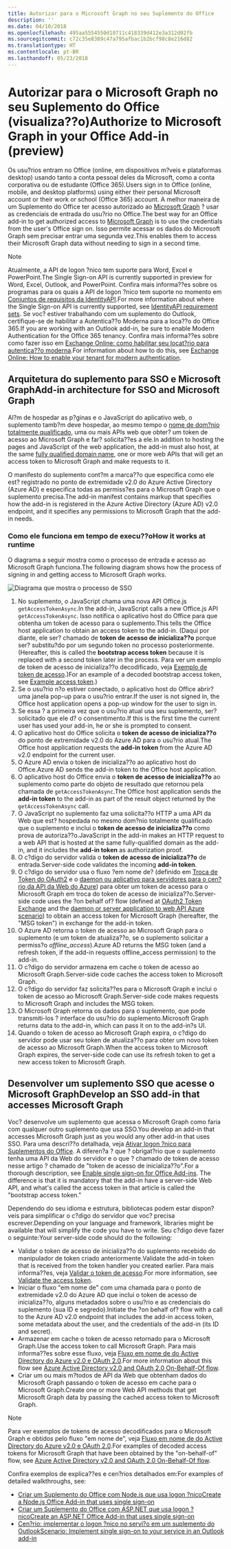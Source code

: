 ```yaml
---
title: Autorizar para o Microsoft Graph no seu Suplemento do Office
description: ''
ms.date: 04/10/2018
ms.openlocfilehash: 495aa5554550d10711c418339d412e3a312d02fb
ms.sourcegitcommit: c72c35e8389c47a795afbac1b2bcf98c8e216d82
ms.translationtype: HT
ms.contentlocale: pt-BR
ms.lasthandoff: 05/23/2018
---
```

# <a name="authorize-to-microsoft-graph-in-your-office-add-in-preview"></a><span data-ttu-id="bda40-102">Autorizar para o Microsoft Graph no seu Suplemento do Office (visualiza??o)</span><span class="sxs-lookup"><span data-stu-id="bda40-102">Authorize to Microsoft Graph in your Office Add-in (preview)</span></span>

<span data-ttu-id="bda40-103">Os usu?rios entram no Office (online, em dispositivos m?veis e plataformas desktop) usando tanto a conta pessoal deles da Microsoft, como a conta corporativa ou de estudante (Office 365).</span><span class="sxs-lookup"><span data-stu-id="bda40-103">Users sign in to Office (online, mobile, and desktop platforms) using either their personal Microsoft account or their work or school (Office 365) account.</span></span> <span data-ttu-id="bda40-104">A melhor maneira de um Suplemento do Office ter acesso autorizado ao [Microsoft Graph](https://developer.microsoft.com/graph/docs) ? usar as credenciais de entrada do usu?rio no Office.</span><span class="sxs-lookup"><span data-stu-id="bda40-104">The best way for an Office add-in to get authorized access to [Microsoft Graph](https://developer.microsoft.com/graph/docs) is to use the credentials from the user's Office sign on.</span></span> <span data-ttu-id="bda40-105">Isso permite acessar os dados do Microsoft Graph sem precisar entrar uma segunda vez.</span><span class="sxs-lookup"><span data-stu-id="bda40-105">This enables them to access their Microsoft Graph data without needing to sign in a second time.</span></span> 

> [!NOTE]
> <span data-ttu-id="bda40-106">Atualmente, a API de logon ?nico tem suporte para Word, Excel e PowerPoint.</span><span class="sxs-lookup"><span data-stu-id="bda40-106">The Single Sign-on API is currently supported in preview for Word, Excel, Outlook, and PowerPoint.</span></span> <span data-ttu-id="bda40-107">Confira mais informa??es sobre os programas para os quais a API de logon ?nico tem suporte no momento em [Conjuntos de requisitos da IdentityAPI](https://dev.office.com/reference/add-ins/requirement-sets/identity-api-requirement-sets).</span><span class="sxs-lookup"><span data-stu-id="bda40-107">For more information about where the Single Sign-on API is currently supported, see [IdentityAPI requirement sets](https://dev.office.com/reference/add-ins/requirement-sets/identity-api-requirement-sets).</span></span>
> <span data-ttu-id="bda40-108">Se voc? estiver trabalhando com um suplemento do Outlook, certifique-se de habilitar a Autentica??o Moderna para a loca??o do Office 365.</span><span class="sxs-lookup"><span data-stu-id="bda40-108">If you are working with an Outlook add-in, be sure to enable Modern Authentication for the Office 365 tenancy.</span></span> <span data-ttu-id="bda40-109">Confira mais informa??es sobre como fazer isso em [Exchange Online: como habilitar seu locat?rio para autentica??o moderna](https://social.technet.microsoft.com/wiki/contents/articles/32711.exchange-online-how-to-enable-your-tenant-for-modern-authentication.aspx).</span><span class="sxs-lookup"><span data-stu-id="bda40-109">For information about how to do this, see [Exchange Online: How to enable your tenant for modern authentication](https://social.technet.microsoft.com/wiki/contents/articles/32711.exchange-online-how-to-enable-your-tenant-for-modern-authentication.aspx).</span></span>

## <a name="add-in-architecture-for-sso-and-microsoft-graph"></a><span data-ttu-id="bda40-110">Arquitetura do suplemento para SSO e Microsoft Graph</span><span class="sxs-lookup"><span data-stu-id="bda40-110">Add-in architecture for SSO and Microsoft Graph</span></span>

<span data-ttu-id="bda40-111">Al?m de hospedar as p?ginas e o JavaScript do aplicativo web, o suplemento tamb?m deve hospedar, ao mesmo tempo o [nome de dom?nio totalmente qualificado](https://msdn.microsoft.com/en-us/library/windows/desktop/ms682135.aspx#_dns_fully_qualified_domain_name_fqdn__gly), uma ou mais APIs web que obter? um token de acesso ao Microsoft Graph e far? solicita??es a ele.</span><span class="sxs-lookup"><span data-stu-id="bda40-111">In addition to hosting the pages and JavaScript of the web application, the add-in must also host, at the same [fully qualified domain name](https://msdn.microsoft.com/en-us/library/windows/desktop/ms682135.aspx#_dns_fully_qualified_domain_name_fqdn__gly), one or more web APIs that will get an access token to Microsoft Graph and make requests to it.</span></span>

<span data-ttu-id="bda40-112">O manifesto do suplemento cont?m a marca??o que especifica como ele est? registrado no ponto de extremidade v2.0 do Azure Active Directory (Azure AD) e especifica todas as permiss?es para o Microsoft Graph que o suplemento precisa.</span><span class="sxs-lookup"><span data-stu-id="bda40-112">The add-in manifest contains markup that specifies how the add-in is registered in the Azure Active Directory (Azure AD) v2.0 endpoint, and it specifies any permissions to Microsoft Graph that the add-in needs.</span></span>

### <a name="how-it-works-at-runtime"></a><span data-ttu-id="bda40-113">Como ele funciona em tempo de execu??o</span><span class="sxs-lookup"><span data-stu-id="bda40-113">How it works at runtime</span></span>

<span data-ttu-id="bda40-114">O diagrama a seguir mostra como o processo de entrada e acesso ao Microsoft Graph funciona.</span><span class="sxs-lookup"><span data-stu-id="bda40-114">The following diagram shows how the process of signing in and getting access to Microsoft Graph works.</span></span>

![Diagrama que mostra o processo de SSO](../images/sso-access-to-microsoft-graph.png)

1. <span data-ttu-id="bda40-116">No suplemento, o JavaScript chama uma nova API Office.js `getAccessTokenAsync`.</span><span class="sxs-lookup"><span data-stu-id="bda40-116">In the add-in, JavaScript calls a new Office.js API `getAccessTokenAsync`.</span></span> <span data-ttu-id="bda40-117">Isso notifica o aplicativo host do Office para que obtenha um token de acesso para o suplemento.</span><span class="sxs-lookup"><span data-stu-id="bda40-117">This tells the Office host application to obtain an access token to the add-in.</span></span> <span data-ttu-id="bda40-118">(Daqui por diante, ele ser? chamado de **token de acesso de inicializa??o** porque ser? substitu?do por um segundo token no processo posteriormente.</span><span class="sxs-lookup"><span data-stu-id="bda40-118">(Hereafter, this is called the **bootstrap access token** because it is replaced with a second token later in the process.</span></span> <span data-ttu-id="bda40-119">Para ver um exemplo de token de acesso de inicializa??o decodificado, veja [Exemplo de token de acesso](sso-in-office-add-ins.md#example-access-token).)</span><span class="sxs-lookup"><span data-stu-id="bda40-119">For an example of a decoded bootstrap access token, see [Example access token](sso-in-office-add-ins.md#example-access-token).)</span></span>
1. <span data-ttu-id="bda40-120">Se o usu?rio n?o estiver conectado, o aplicativo host do Office abrir? uma janela pop-up para o usu?rio entrar.</span><span class="sxs-lookup"><span data-stu-id="bda40-120">If the user is not signed in, the Office host application opens a pop-up window for the user to sign in.</span></span>
1. <span data-ttu-id="bda40-121">Se essa ? a primeira vez que o usu?rio atual usa seu suplemento, ser? solicitado que ele d? o consentimento.</span><span class="sxs-lookup"><span data-stu-id="bda40-121">If this is the first time the current user has used your add-in, he or she is prompted to consent.</span></span>
1. <span data-ttu-id="bda40-122">O aplicativo host do Office solicita o **token de acesso de inicializa??o** do ponto de extremidade v2.0 do Azure AD para o usu?rio atual.</span><span class="sxs-lookup"><span data-stu-id="bda40-122">The Office host application requests the **add-in token** from the Azure AD v2.0 endpoint for the current user.</span></span>
1. <span data-ttu-id="bda40-123">O Azure AD envia o token de inicializa??o ao aplicativo host do Office.</span><span class="sxs-lookup"><span data-stu-id="bda40-123">Azure AD sends the add-in token to the Office host application.</span></span>
1. <span data-ttu-id="bda40-124">O aplicativo host do Office envia o **token de acesso de inicializa??o** ao suplemento como parte do objeto de resultado que retornou pela chamada de `getAccessTokenAsync`.</span><span class="sxs-lookup"><span data-stu-id="bda40-124">The Office host application sends the **add-in token** to the add-in as part of the result object returned by the `getAccessTokenAsync` call.</span></span>
1. <span data-ttu-id="bda40-125">O JavaScript no suplemento faz uma solicita??o HTTP a uma API da Web que est? hospedada no mesmo dom?nio totalmente qualificado que o suplemento e inclui o **token de acesso de inicializa??o** como prova de autoriza??o.</span><span class="sxs-lookup"><span data-stu-id="bda40-125">JavaScript in the add-in makes an HTTP request to a web API that is hosted at the same fully-qualified domain as the add-in, and it includes the **add-in token** as authorization proof.</span></span>  
1. <span data-ttu-id="bda40-126">O c?digo do servidor valida o **token de acesso de inicializa??o** de entrada.</span><span class="sxs-lookup"><span data-stu-id="bda40-126">Server-side code validates the incoming **add-in token**.</span></span>
1. <span data-ttu-id="bda40-127">O c?digo do servidor usa o fluxo ?em nome de? (definido em [Troca de Token do OAuth2](https://tools.ietf.org/html/draft-ietf-oauth-token-exchange-02) e o [daemon ou aplicativo para servidores para o cen?rio da API da Web do Azure](https://docs.microsoft.com/en-us/azure/active-directory/develop/active-directory-authentication-scenarios#daemon-or-server-application-to-web-api)) para obter um token de acesso para o Microsoft Graph em troca do token de acesso de inicializa??o.</span><span class="sxs-lookup"><span data-stu-id="bda40-127">Server-side code uses the ?on behalf of? flow (defined at [OAuth2 Token Exchange](https://tools.ietf.org/html/draft-ietf-oauth-token-exchange-02) and the [daemon or server application to web API Azure scenario](https://docs.microsoft.com/en-us/azure/active-directory/develop/active-directory-authentication-scenarios#daemon-or-server-application-to-web-api)) to obtain an access token for Microsoft Graph (hereafter, the "MSG token") in exchange for the add-in token.</span></span>
1. <span data-ttu-id="bda40-128">O Azure AD retorna o token de acesso ao Microsoft Graph para o suplemento (e um token de atualiza??o, se o suplemento solicitar a permiss?o *offline_access*).</span><span class="sxs-lookup"><span data-stu-id="bda40-128">Azure AD returns the MSG token (and a refresh token, if the add-in requests offline_access permission) to the add-in.</span></span>
1. <span data-ttu-id="bda40-129">O c?digo do servidor armazena em cache o token de acesso ao Microsoft Graph.</span><span class="sxs-lookup"><span data-stu-id="bda40-129">Server-side code caches the access token to Microsoft Graph.</span></span>
1. <span data-ttu-id="bda40-130">O c?digo do servidor faz solicita??es para o Microsoft Graph e inclui o token de acesso ao Microsoft Graph.</span><span class="sxs-lookup"><span data-stu-id="bda40-130">Server-side code makes requests to Microsoft Graph and includes the MSG token.</span></span>
1. <span data-ttu-id="bda40-131">O Microsoft Graph retorna os dados para o suplemento, que pode transmiti-los ? interface do usu?rio do suplemento.</span><span class="sxs-lookup"><span data-stu-id="bda40-131">Microsoft Graph returns data to the add-in, which can pass it on to the add-in?s UI.</span></span>
1. <span data-ttu-id="bda40-132">Quando o token de acesso ao Microsoft Graph expira, o c?digo do servidor pode usar seu token de atualiza??o para obter um novo token de acesso ao Microsoft Graph.</span><span class="sxs-lookup"><span data-stu-id="bda40-132">When the access token to Microsoft Graph expires, the server-side code can use its refresh token to get a new access token to Microsoft Graph.</span></span>

## <a name="develop-an-sso-add-in-that-accesses-microsoft-graph"></a><span data-ttu-id="bda40-133">Desenvolver um suplemento SSO que acesse o Microsoft Graph</span><span class="sxs-lookup"><span data-stu-id="bda40-133">Develop an SSO add-in that accesses Microsoft Graph</span></span>

<span data-ttu-id="bda40-134">Voc? desenvolve um suplemento que acessa o Microsoft Graph como faria com qualquer outro suplemento que usa SSO.</span><span class="sxs-lookup"><span data-stu-id="bda40-134">You develop an add-in that accesses Microsoft Graph just as you would any other add-in that uses SSO.</span></span> <span data-ttu-id="bda40-135">Para uma descri??o detalhada, veja [Ativar logon ?nico para Suplementos do Office](https://docs.microsoft.com/en-us/office/dev/add-ins/develop/sso-in-office-add-ins). A diferen?a ? que ? obrigat?rio que o suplemento tenha uma API da Web do servidor e o que ? chamado de token de acesso nesse artigo ? chamado de "token de acesso de inicializa??o".</span><span class="sxs-lookup"><span data-stu-id="bda40-135">For a thorough description, see [Enable single sign-on for Office Add-ins](https://docs.microsoft.com/en-us/office/dev/add-ins/develop/sso-in-office-add-ins). The difference is that it is mandatory that the add-in have a server-side Web API, and what's called the access token in that article is called the "bootstrap access token."</span></span> 

<span data-ttu-id="bda40-136">Dependendo do seu idioma e estrutura, bibliotecas podem estar dispon?veis para simplificar o c?digo do servidor que voc? precisa escrever.</span><span class="sxs-lookup"><span data-stu-id="bda40-136">Depending on your language and framework, libraries might be available that will simplify the code you have to write.</span></span> <span data-ttu-id="bda40-137">Seu c?digo deve fazer o seguinte:</span><span class="sxs-lookup"><span data-stu-id="bda40-137">Your server-side code should do the following:</span></span>

* <span data-ttu-id="bda40-138">Validar o token de acesso de inicializa??o do suplemento recebido do manipulador de token criado anteriormente.</span><span class="sxs-lookup"><span data-stu-id="bda40-138">Validate the add-in token that is received from the token handler you created earlier.</span></span> <span data-ttu-id="bda40-139">Para mais informa??es, veja [Validar o token de acesso](sso-in-office-add-ins.md#validate-the-access-token).</span><span class="sxs-lookup"><span data-stu-id="bda40-139">For more information, see [Validate the access token](sso-in-office-add-ins.md#validate-the-access-token).</span></span> 
* <span data-ttu-id="bda40-140">Iniciar o fluxo "em nome de" com uma chamada para o ponto de extremidade v2.0 do Azure AD que inclui o token de acesso de inicializa??o, alguns metadados sobre o usu?rio e as credenciais do suplemento (sua ID e segredo).</span><span class="sxs-lookup"><span data-stu-id="bda40-140">Initiate the ?on behalf of? flow with a call to the Azure AD v2.0 endpoint that includes the add-in access token, some metadata about the user, and the credentials of the add-in (its ID and secret).</span></span>
* <span data-ttu-id="bda40-141">Armazenar em cache o token de acesso retornado para o Microsoft Graph.</span><span class="sxs-lookup"><span data-stu-id="bda40-141">Use the access token to call Microsoft Graph.</span></span> <span data-ttu-id="bda40-142">Para mais informa??es sobre esse fluxo, veja [Fluxo em nome de do Active Directory do Azure v2.0 e OAuth 2.0](https://docs.microsoft.com/en-us/azure/active-directory/develop/active-directory-v2-protocols-oauth-on-behalf-of).</span><span class="sxs-lookup"><span data-stu-id="bda40-142">For more information about this flow see [Azure Active Directory v2.0 and OAuth 2.0 On-Behalf-Of flow](https://docs.microsoft.com/en-us/azure/active-directory/develop/active-directory-v2-protocols-oauth-on-behalf-of).</span></span>
* <span data-ttu-id="bda40-143">Criar um ou mais m?todos de API da Web que obtenham dados do Microsoft Graph passando o token de acesso em cache para o Microsoft Graph.</span><span class="sxs-lookup"><span data-stu-id="bda40-143">Create one or more Web API methods that get Microsoft Graph data by passing the cached access token to Microsoft Graph.</span></span>

> [!NOTE]
> <span data-ttu-id="bda40-144">Para ver exemplos de tokens de acesso decodificados para o Microsoft Graph e obtidos pelo fluxo "em nome de", veja [Fluxo em nome de do Active Directory do Azure v2.0 e OAuth 2.0](https://docs.microsoft.com/en-us/azure/active-directory/develop/active-directory-v2-protocols-oauth-on-behalf-of).</span><span class="sxs-lookup"><span data-stu-id="bda40-144">For examples of decoded access tokens for Microsoft Graph that have been obtained by the "on-behalf-of" flow, see [Azure Active Directory v2.0 and OAuth 2.0 On-Behalf-Of flow](https://docs.microsoft.com/en-us/azure/active-directory/develop/active-directory-v2-protocols-oauth-on-behalf-of).</span></span>

<span data-ttu-id="bda40-145">Confira exemplos de explica??es e cen?rios detalhados em:</span><span class="sxs-lookup"><span data-stu-id="bda40-145">For examples of detailed walkthroughs, see:</span></span>

* [<span data-ttu-id="bda40-146">Criar um Suplemento do Office com Node.js que usa logon ?nico</span><span class="sxs-lookup"><span data-stu-id="bda40-146">Create a Node.js Office Add-in that uses single sign-on</span></span>](create-sso-office-add-ins-nodejs.md)
* [<span data-ttu-id="bda40-147">Criar um Suplemento do Office com ASP.NET que usa logon ?nico</span><span class="sxs-lookup"><span data-stu-id="bda40-147">Create an ASP.NET Office Add-in that uses single sign-on</span></span>](create-sso-office-add-ins-aspnet.md)
* [<span data-ttu-id="bda40-148">Cen?rio: implementar o logon ?nico no servi?o em um suplemento do Outlook</span><span class="sxs-lookup"><span data-stu-id="bda40-148">Scenario: Implement single sign-on to your service in an Outlook add-in</span></span>](https://docs.microsoft.com/en-us/outlook/add-ins/implement-sso-in-outlook-add-in)



